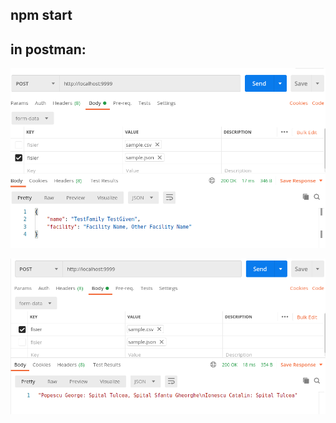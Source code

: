 ## npm start

## in postman:

![json file](Screenshot1.png "JSON file")

![csv file](Screenshot2.png "csv file")
